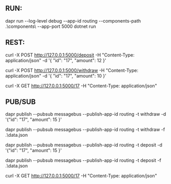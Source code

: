 ## RUN:

dapr run --log-level debug --app-id routing --components-path .\components\ --app-port 5000 dotnet run

## REST:

curl -X POST http://127.0.0.1:5000/deposit -H "Content-Type: application/json" -d '{ \"id\": \"17\", \"amount\": 12 }'

curl -X POST http://127.0.0.1:5000/withdraw -H "Content-Type: application/json" -d '{ \"id\": \"17\", \"amount\": 10 }'

curl -X GET http://127.0.0.1:5000/17 -H "Content-Type: application/json"

## PUB/SUB

dapr publish --pubsub messagebus --publish-app-id routing  -t withdraw -d '{\"id\": \"17\", \"amount\": 15 }'

dapr publish --pubsub messagebus --publish-app-id routing  -t withdraw -f .\data.json

dapr publish --pubsub messagebus --publish-app-id routing  -t deposit -d '{\"id\": \"17\", \"amount\": 15 }'

dapr publish --pubsub messagebus --publish-app-id routing  -t deposit -f .\data.json


curl -X GET http://127.0.0.1:5000/17 -H "Content-Type: application/json"
